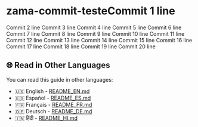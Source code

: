 # zama-commit-testeCommit 1 line
Commit 2 line
Commit 3 line
Commit 4 line
Commit 5 line
Commit 6 line
Commit 7 line
Commit 8 line
Commit 9 line
Commit 10 line
Commit 11 line
Commit 12 line
Commit 13 line
Commit 14 line
Commit 15 line
Commit 16 line
Commit 17 line
Commit 18 line
Commit 19 line
Commit 20 line

## 🌐 Read in Other Languages

You can read this guide in other languages:

- 🇺🇸 English - [README_EN.md](link-to-english-version)
- 🇪🇸 Español - [README_ES.md](link-to-spanish-version)
- 🇫🇷 Français - [README_FR.md](link-to-french-version)
- 🇩🇪 Deutsch - [README_DE.md](link-to-german-version)
- 🇮🇳 हिंदी - [README_HI.md](link-to-hindi-version)
